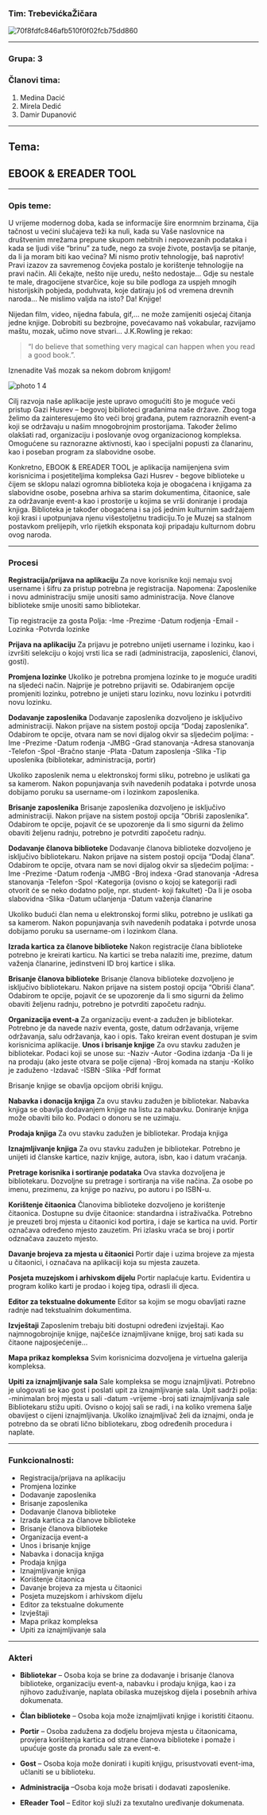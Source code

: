 ### Tim: TrebevićkaŽičara
![70f8fdfc846afb510f0f02fcb75dd860](https://user-images.githubusercontent.com/37112852/37571060-152c4076-2af8-11e8-874d-4d968691de3b.jpg) 

---
### Grupa: 3
### Članovi tima:
1. Medina Dacić
2. Mirela Dedić
3. Damir Dupanović
---

## Tema:
## EBOOK & EREADER TOOL

---

### Opis teme:

U vrijeme modernog doba, kada se informacije šire enormnim brzinama, čija tačnost u većini slučajeva teži ka nuli, kada su Vaše naslovnice na društvenim mrežama prepune skupom nebitnih i nepovezanih podataka i kada se ljudi više “brinu” za tuđe, nego za svoje živote, postavlja se pitanje, da li ja moram biti kao većina? Mi nismo protiv tehnologije, baš naprotiv! Pravi izazov za savremenog čovjeka postalo je korištenje tehnologije na pravi način.  Ali čekajte, nešto nije uredu, nešto nedostaje… Gdje su nestale te male, dragocijene stvarčice, koje su bile podloga za uspjeh mnogih historijskih pobjeda, poduhvata,  koje datiraju još od vremena drevnih naroda… Ne mislimo valjda na isto? Da! Knjige!

Nijedan film, video, nijedna fabula, gif,… ne može zamijeniti osjećaj čitanja jedne knjige. Dobrobiti su bezbrojne, povećavamo naš vokabular, razvijamo maštu, mozak, učimo nove stvari… 
J.K.Rowling je rekao: 
>“I do believe that something very magical can happen when you read a good book.”.

Iznenadite Vaš mozak sa nekom dobrom knjigom! 

![photo 1 4](https://user-images.githubusercontent.com/37112852/37571016-9f8b3228-2af7-11e8-8d38-f01febb45601.jpg)  

 Cilj razvoja naše aplikacije jeste upravo omogućiti  što je moguće veći pristup Gazi Husrev – begovoj bibilioteci  građanima naše države. Zbog toga želimo da zainteresujemo što veći broj građana, putem raznoraznih event-a koji se održavaju u našim mnogobrojnim prostorijama. Također želimo  olakšati rad, organizaciju i poslovanje ovog organizacionog kompleksa.  Omogućene su raznorazne aktivnosti, kao i specijalni popusti za članarinu, kao i poseban program za slabovidne osobe.

Konkretno, EBOOK & EREADER TOOL je aplikacija namijenjena svim korisnicima i posjetiteljima kompleksa Gazi Husrev - begove biblioteke u čijem se sklopu nalazi ogromna biblioteka koja je obogaćena i knjigama za slabovidne osobe,  posebna arhiva sa starim dokumentima, čitaonice, sale za održavanje event-a kao i  prostorije u kojima se vrši doniranje i prodaja knjiga. Biblioteka je također obogaćena i sa još jednim kulturnim sadržajem koji krasi i upotpunjava njenu višestoljetnu tradiciju.To je Muzej sa stalnom postavkom prelijepih, vrlo rijetkih eksponata koji pripadaju kulturnom dobru ovog naroda.

---


### Procesi

**Registracija/prijava na aplikaciju**
Za nove korisnike koji nemaju svoj username i šifru za pristup potrebna je registracija. 
Napomena: 
Zaposlenike i novu administraciju smije unositi samo administracija.
Nove članove biblioteke smije unositi samo bibliotekar.

Tip registracije za gosta
	Polja:
	-Ime
	-Prezime
	-Datum rodjenja
	-Email
	-Lozinka
	-Potvrda lozinke

**Prijava na aplikaciju**
Za prijavu je potrebno unijeti username i lozinku, kao i izvršiti selekciju o kojoj vrsti lica se radi (administracija, zaposlenici, članovi, gosti).

**Promjena lozinke**
Ukoliko je potrebna promjena lozinke to je moguće uraditi na sljedeći način. Najprije je potrebno prijaviti se. Odabiranjem opcije promjeniti lozinku, potrebno je unijeti staru lozinku, novu lozinku i potvrditi novu lozinku.

**Dodavanje zaposlenika**
Dodavanje zaposlenika dozvoljeno je isključivo administraciji. Nakon prijave na sistem postoji opcija “Dodaj zaposlenika”. Odabirom te opcije, otvara nam se novi dijalog okvir sa sljedećim poljima: 
		-Ime
		-Prezime
		-Datum rođenja
		-JMBG
		-Grad stanovanja
		-Adresa stanovanja
		-Telefon
		-Spol
		-Bračno stanje
		-Plata
		-Datum zaposlenja
		-Slika 
		-Tip uposlenika (bibliotekar, administracija, portir)
		
Ukoliko zaposlenik nema u elektronskoj formi sliku, potrebno je uslikati ga sa kamerom.
Nakon popunjavanja svih navedenih podataka i potvrde unosa dobijamo poruku sa username-om i lozinkom zaposlenika.

**Brisanje zaposlenika**
Brisanje zaposlenika dozvoljeno je isključivo administraciji. Nakon prijave na sistem postoji opcija “Obriši zaposlenika”. Odabirom te opcije, pojavit će se upozorenje da li smo sigurni da želimo obaviti željenu radnju, potrebno je potvrditi započetu radnju.

**Dodavanje članova biblioteke**
Dodavanje članova biblioteke dozvoljeno je isključivo bibliotekaru. Nakon prijave na sistem postoji opcija “Dodaj člana”. Odabirom te opcije, otvara nam se novi dijalog okvir sa sljedećim poljima: 
		-Ime
		-Prezime
		-Datum rođenja
		-JMBG
		-Broj indexa
		-Grad stanovanja
		-Adresa stanovanja
		-Telefon
		-Spol
		-Kategorija (ovisno o kojoj se kategoriji radi otvorit će se neko dodatno polje, npr. student- koji fakultet)
		-Da li je osoba slabovidna
		-Slika 
		-Datum učlanjenja
		-Datum važenja članarine

Ukoliko budući član nema u elektronskoj formi sliku, potrebno je uslikati ga sa kamerom.
Nakon popunjavanja svih navedenih podataka i potvrde unosa dobijamo poruku sa username-om i lozinkom člana.

**Izrada kartica za članove biblioteke**
Nakon registracije člana biblioteke potrebno je kreirati karticu. Na kartici se treba nalaziti ime, prezime, datum važenja članarine, jedinstveni ID broj kartice i slika.

**Brisanje članova biblioteke**
Brisanje članova biblioteke dozvoljeno je isključivo bibliotekaru. Nakon prijave na sistem postoji opcija “Obriši člana”. Odabirom te opcije, pojavit će se upozorenje da li smo sigurni da želimo obaviti željenu radnju, potrebno je potvrditi započetu radnju.

**Organizacija event-a**
Za organizaciju event-a zadužen je bibliotekar. 
Potrebno je da navede  naziv eventa, goste, datum održavanja, vrijeme održavanja,  salu održavanja, kao i opis. 
Tako kreiran event dostupan je svim korisnicima aplikacije.
**Unos i brisanje knjige**
Za ovu stavku zadužen je bibliotekar. Podaci koji se unose su:
-Naziv
-Autor
-Godina izdanja
-Da li je na prodaju (ako jeste otvara se polje cijena)
-Broj komada na stanju
-Koliko je zaduženo
-Izdavač
-ISBN
-Slika
-Pdf format

Brisanje knjige se obavlja opcijom obriši knjigu.

**Nabavka i donacija knjiga**
Za ovu stavku zadužen je bibliotekar. Nabavka knjiga se obavlja dodavanjem knjige na listu za nabavku.  Doniranje knjiga može obaviti bilo ko. Podaci o donoru se ne uzimaju.

**Prodaja knjiga**
Za ovu stavku zadužen je bibliotekar. Prodaja knjiga

**Iznajmljivanje knjiga**
Za ovu stavku zadužen je bibliotekar. Potrebno je unijeti id članske kartice, naziv knjige, autora, isbn, kao i datum vraćanja. 

**Pretrage korisnika i sortiranje podataka**
	Ova stavka dozvoljena je bibliotekaru. Dozvoljne su pretrage i sortiranja na više načina. Za osobe po imenu, prezimenu, za knjige po nazivu, po autoru i po ISBN-u.

**Korištenje čitaonica**
Članovima biblioteke dozvoljeno je korištenje čitaonica. Dostupne su dvije čitaonice:  standardna i istraživačka. Potrebno je preuzeti broj mjesta u čitaonici kod portira, i daje se kartica na uvid.  Portir označava određeno mjesto zauzetim. Pri izlasku vraća se broj i portir odznačava zauzeto mjesto.

**Davanje brojeva za mjesta u čitaonici**
Portir daje i uzima brojeve za mjesta u čitaonici, i označava na aplikaciji koja su mjesta zauzeta. 

**Posjeta muzejskom i arhivskom dijelu**
Portir naplaćuje kartu.  Evidentira u program koliko karti je prodao i kojeg tipa, odrasli ili djeca.

**Editor za tekstualne dokumente**
Editor sa kojim se mogu obavljati razne radnje nad tekstualnim dokumentima.

**Izvještaji**
Zaposlenim trebaju biti dostupni određeni izvještaji. Kao najmnogobrojnije knijge, najčešće iznajmljivane knijge, broj sati kada su čitaone najposjećenije…

**Mapa prikaz kompleksa**
Svim korisnicima dozvoljena je virtuelna galerija kompleksa.

**Upiti za iznajmljivanje sala**
Sale kompleksa se mogu iznajmljivati. Potrebno je ulogovati se kao gost i poslati upit za iznajmljivanje sala. 
Upit sadrži polja: 
-minimalan broj mjesta u sali
-datum
-vrijeme
-broj sati iznajmljivanja sale
Bibliotekaru stižu upiti. Ovisno o kojoj sali se radi, i na koliko vremena šalje obavijest o cijeni iznajmljivanja.
Ukoliko iznajmljivač želi da iznajmi, onda je potrebno da se obrati lično bibliotekaru, zbog određenih procedura i naplate.

---

### Funkcionalnosti: 

-	Registracija/prijava na aplikaciju
-	Promjena lozinke
-	Dodavanje zaposlenika
-	Brisanje zaposlenika
-	Dodavanje članova biblioteke
-	Izrada kartica za članove biblioteke
-	Brisanje članova biblioteke
-	Organizacija event-a
-	Unos i brisanje knjige
-	Nabavka i donacija knjiga
-	Prodaja knjiga
-	Iznajmljivanje knjiga
-	Korištenje čitaonica
-	Davanje brojeva za mjesta u čitaonici
-	Posjeta muzejskom i arhivskom dijelu
-	Editor za tekstualne dokumente
-	Izvještaji
-	Mapa prikaz kompleksa
-	Upiti za iznajmljivanje sala

---

### Akteri

- **Bibliotekar** – Osoba koja se brine za dodavanje i brisanje članova biblioteke, organizaciju event-a, nabavku i prodaju knjiga, kao i za njihovo zaduživanje, naplata obilaska muzejskog dijela i posebnih arhiva dokumenata.

- **Član biblioteke** – Osoba koja može iznajmljivati knjige i koristiti čitaonu.

- **Portir** – Osoba zadužena za dodjelu brojeva mjesta u čitaonicama, provjera korištenja kartica od strane članova biblioteke i pomaže i upućuje goste da pronađu sale za event-e.

- **Gost** – Osoba koja može donirati i kupiti knjigu, prisustvovati event-ima, učlaniti se u biblioteku.

- **Administracija** –Osoba koja može brisati i dodavati zaposlenike. 

- **EReader Tool** – Editor koji služi za texutalno uređivanje dokumenata.
